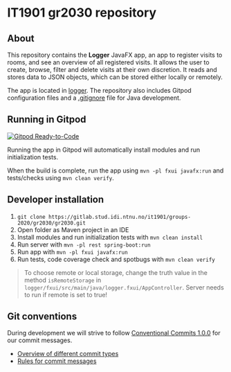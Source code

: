 # IT1901 gr2030 repository

## About

This repository contains the **Logger** JavaFX app, an app to register visits to rooms, and see an overview of all registered visits. It allows the user to create, browse, filter and delete visits at their own discretion. It reads and stores data to JSON objects, which can be stored either locally or remotely.

The app is located in [logger](logger). The repository also includes Gitpod configuration files and a [.gitignore](.gitignore) file for Java development.

## Running in Gitpod

[![Gitpod Ready-to-Code](https://img.shields.io/badge/Gitpod-Ready--to--Code-blue?logo=gitpod)](https://gitpod.idi.ntnu.no/#https://gitlab.stud.idi.ntnu.no/it1901/groups-2020/gr2030/gr2030)

Running the app in Gitpod will automatically install modules and run initialization tests. 

When the build is complete, run the app using `mvn -pl fxui javafx:run` and tests/checks using `mvn clean verify`.

## Developer installation

1. `git clone https://gitlab.stud.idi.ntnu.no/it1901/groups-2020/gr2030/gr2030.git`
2. Open folder as Maven project in an IDE
3. Install modules and run initialization tests with `mvn clean install`
4. Run server with `mvn -pl rest spring-boot:run`
5. Run app with `mvn -pl fxui javafx:run`
6. Run tests, code coverage check and spotbugs with `mvn clean verify`

> To choose remote or local storage, change the truth value in the method `isRemoteStorage` in `logger/fxui/src/main/java/logger.fxui/AppController`. Server needs to run if remote is set to true!

## Git conventions

During development we will strive to follow [Conventional Commits 1.0.0](https://www.conventionalcommits.org/en/v1.0.0/) for our commit messages.

- [Overview of different commit types](https://github.com/commitizen/conventional-commit-types/blob/v3.0.0/index.json)
- [Rules for commit messages](https://github.com/conventional-changelog/commitlint/tree/master/%40commitlint/config-conventional)
